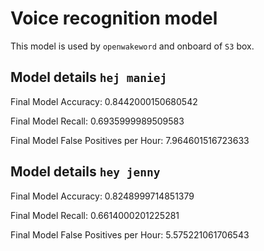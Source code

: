 # Voice recognition model

This model is used by `openwakeword` and onboard of `S3` box.

## Model details `hej maniej`

Final Model Accuracy: 0.8442000150680542

Final Model Recall: 0.6935999989509583

Final Model False Positives per Hour: 7.964601516723633


## Model details `hey jenny`

Final Model Accuracy: 0.8248999714851379

Final Model Recall: 0.6614000201225281

Final Model False Positives per Hour: 5.575221061706543
